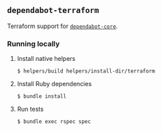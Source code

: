 ## `dependabot-terraform`

Terraform support for [`dependabot-core`][core-repo].

### Running locally

1. Install native helpers
   ```
   $ helpers/build helpers/install-dir/terraform
   ```

2. Install Ruby dependencies
   ```
   $ bundle install
   ```

3. Run tests
   ```
   $ bundle exec rspec spec
   ```

[core-repo]: https://github.com/dependabot/dependabot-core
